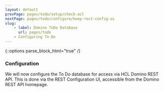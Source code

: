 ```yaml
---
layout: default
prevPage: pages/todo/setup/check-acl
nextPage: pages/todo/configure/keep-rest-config-ui
slug:
    - label: Domino ToDo Database
      url: pages/todo
    - Configuring To Do
---
```


{::options parse_block_html="true" /}

### Configuration

We will now configure the To Do database for access via HCL Domino REST API. This is done via the REST Configuration UI, accessible from the Domino REST API homepage.

